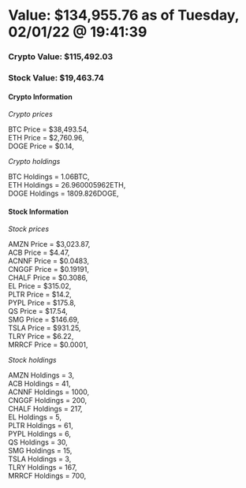 # Value: $134,955.76 as of Tuesday, 02/01/22 @ 19:41:39 

### Crypto Value: $115,492.03

### Stock Value: $19,463.74

#### Crypto Information 
*Crypto prices* 

BTC Price = $38,493.54,  
ETH Price = $2,760.96,  
DOGE Price = $0.14,  


*Crypto holdings* 

BTC Holdings = 1.06BTC,  
ETH Holdings = 26.960005962ETH,  
DOGE Holdings = 1809.826DOGE,  


#### Stock Information 

*Stock prices* 

AMZN Price = $3,023.87,  
ACB Price = $4.47,  
ACNNF Price = $0.0483,  
CNGGF Price = $0.19191,  
CHALF Price = $0.3086,  
EL Price = $315.02,  
PLTR Price = $14.2,  
PYPL Price = $175.8,  
QS Price = $17.54,  
SMG Price = $146.69,  
TSLA Price = $931.25,  
TLRY Price = $6.22,  
MRRCF Price = $0.0001,  


*Stock holdings* 

AMZN Holdings = 3,  
ACB Holdings = 41,  
ACNNF Holdings = 1000,  
CNGGF Holdings = 200,  
CHALF Holdings = 217,  
EL Holdings = 5,  
PLTR Holdings = 61,  
PYPL Holdings = 6,  
QS Holdings = 30,  
SMG Holdings = 15,  
TSLA Holdings = 3,  
TLRY Holdings = 167,  
MRRCF Holdings = 700,  


